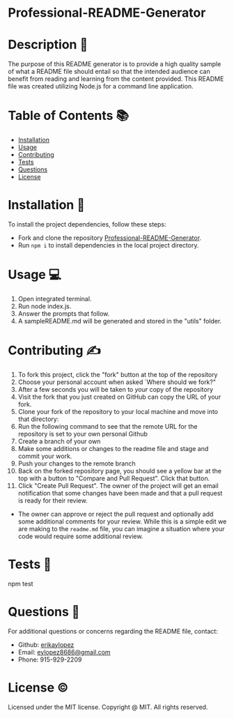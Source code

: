 
# Professional-README-Generator

# Description 📝
The purpose of this README generator is to provide a high quality sample of what a README file should entail so that the intended audience can benefit from reading and learning from the content provided. This README file was created utilizing Node.js for a command line application.

# Table of Contents 📚
- [Installation](#installation-📎)
- [Usage](#usage-💻)
- [Contributing](#contributing-✍)
- [Tests](#tests-🧪)
- [Questions](#questions-📨)
- [License](#license-&copy;)

# Installation 📎
To install the project dependencies, follow these steps:
- Fork and clone the repository [Professional-README-Generator](https://github.com/erikaylopez/Professional-README-Generator).
- Run `npm i` to install dependencies in the local project directory.


# Usage 💻
1. Open integrated terminal.
2. Run node index.js.
3. Answer the prompts that follow.
4. A sampleREADME.md will be generated and stored in the "utils" folder.


# Contributing ✍
1. To fork this project, click the "fork" button at the top of the repository
2. Choose your personal account when asked `Where should we fork?"
3. After a few seconds you will be taken to *your* copy of the repository
4. Visit the fork that you just created on GitHub can copy the URL of your fork.
5. Clone your fork of the repository to your local machine and move into that directory:
6. Run the following command to see that the remote URL for the repository is set to your own personal Github
7. Create a branch of your own
8. Make some additions or changes to the readme file and stage and commit your work.
9. Push your changes to the remote branch
10. Back on the forked repository page, you should see a yellow bar at the top with a button to "Compare and Pull Request". Click that button.  
11. Click "Create Pull Request". The owner of the project will get an email notification that some changes have been made and that a pull request is ready for their review.
   * The owner can approve or reject the pull request and optionally add some additional comments for your review. While this is a simple edit we are making to the `readme.md` file, you can imagine a situation where your code would require some additional review.


# Tests 🧪
npm test


# Questions 📨
For additional questions or concerns regarding the README file, contact:
- Github: [erikaylopez](https://github.com/erikaylopez)
- Email: eylopez8686@gmail.com
- Phone: 915-929-2209

# License &copy;
Licensed under the MIT license.
Copyright @ MIT. All rights reserved.
